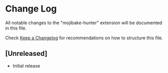 # Change Log

All notable changes to the "mojibake-hunter" extension will be documented in this file.

Check [Keep a Changelog](http://keepachangelog.com/) for recommendations on how to structure this file.

## [Unreleased]

- Initial release
